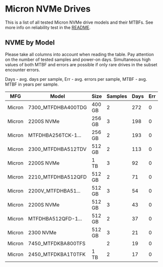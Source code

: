 Micron NVMe Drives
==================

This is a list of all tested Micron NVMe drive models and their MTBFs. See more
info on reliability test in the [README](https://github.com/bsdhw/SMART).

NVME by Model
------------

Please take all columns into account when reading the table. Pay attention on the
number of tested samples and power-on days. Simultaneous high values of both MTBF
and errors are possible if only rare drives in the subset encounter errors.

Days - avg. days per sample,
Err  - avg. errors per sample,
MTBF - avg. MTBF in years per sample.

| MFG       | Model              | Size   | Samples | Days  | Err   | MTBF |
|-----------|--------------------|--------|---------|-------|-------|------|
| Micron    | 7300_MTFDHBA400TDG | 400 GB | 2       | 272   | 0     | 0.75   |
| Micron    | 2200S NVMe         | 256 GB | 3       | 198   | 0     | 0.54   |
| Micron    | MTFDHBA256TCK-1... | 256 GB | 2       | 193   | 0     | 0.53   |
| Micron    | 2300_MTFDHBA512TDV | 512 GB | 2       | 113   | 0     | 0.31   |
| Micron    | 2200S NVMe         | 1 TB   | 3       | 92    | 0     | 0.25   |
| Micron    | 2210_MTFDHBA512QFD | 512 GB | 2       | 71    | 0     | 0.19   |
| Micron    | 2200V_MTFDHBA51... | 512 GB | 3       | 54    | 0     | 0.15   |
| Micron    | 2200S NVMe         | 512 GB | 3       | 43    | 0     | 0.12   |
| Micron    | MTFDHBA512QFD-1... | 512 GB | 2       | 37    | 0     | 0.10   |
| Micron    | 2300 NVMe          | 512 GB | 3       | 21    | 0     | 0.06   |
| Micron    | 7450_MTFDKBA800TFS |        | 2       | 19    | 0     | 0.05   |
| Micron    | 2450_MTFDKBA1T0TFK | 1 TB   | 2       | 17    | 0     | 0.05   |
